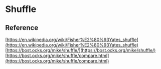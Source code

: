 # Shuffle

## Reference

[https://en.wikipedia.org/wiki/Fisher%E2%80%93Yates_shuffle](https://en.wikipedia.org/wiki/Fisher%E2%80%93Yates_shuffle)
[https://bost.ocks.org/mike/shuffle/](https://bost.ocks.org/mike/shuffle/)
[https://bost.ocks.org/mike/shuffle/compare.html](https://bost.ocks.org/mike/shuffle/compare.html)
